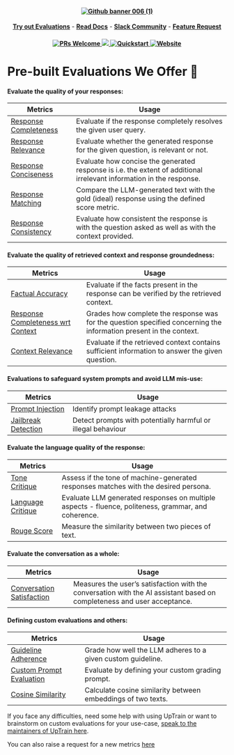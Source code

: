 <h4 align="center">
  <a href="https://uptrain.ai">
   <img alt="Github banner 006 (1)" src="https://github.com/uptrain-ai/uptrain/assets/108270398/96ac1505-7811-4e12-958e-fce9519542a1"/>
  </a>
</h4>

<p align="center">
<a href="https://demo.uptrain.ai/evals_demo/" rel="nofollow"><strong>Try out Evaluations</strong></a>
-
<a href="https://docs.uptrain.ai/getting-started/introduction" rel="nofollow"><strong>Read Docs</strong></a>
-
<a href="https://join.slack.com/t/uptraincommunity/shared_invite/zt-1yih3aojn-CEoR_gAh6PDSknhFmuaJeg" rel="nofollow"><strong>Slack Community</strong></a>
-
<a href="https://github.com/uptrain-ai/uptrain/issues/new?assignees=&labels=enhancement&template=feature_request.md&title=" rel="nofollow"><strong>Feature Request</strong></a>
</p>

<h4 align="center">
<a href='https://github.com/uptrain-ai/uptrain/blob/main/CONTRIBUTING.md'>
    <img alt='PRs Welcome' src='https://img.shields.io/badge/PRs-welcome-blue.svg?style=shields'/>
  </a>
  <a href="https://github.com/uptrain-ai/uptrain/graphs/contributors">
    <img src="https://img.shields.io/github/contributors/uptrain-ai/uptrain" />
  </a>
  <a href="https://docs.uptrain.ai/getting-started/quickstart">
    <img src="https://img.shields.io/badge/Quickstart-tutorial-orange" alt="Quickstart" />
  </a>
  <a href="https://uptrain.ai/">
    <img src="https://img.shields.io/badge/UpTrain-Website-red" alt="Website" />
  </a>
</h4>


# Pre-built Evaluations We Offer 📝

#### Evaluate the quality of your responses: 

| Metrics  | Usage | 
|------------|----------|
| [Response Completeness](https://github.com/uptrain-ai/uptrain/blob/main/examples/checks/response_quality/completeness.ipynb)        | Evaluate if the response completely resolves the given user query.      | 
| [Response Relevance](https://github.com/uptrain-ai/uptrain/blob/main/examples/checks/response_quality/relevance.ipynb)      | Evaluate whether the generated response for the given question, is relevant or not.    | 
| [Response Conciseness](https://github.com/uptrain-ai/uptrain/blob/main/examples/checks/response_quality/conciseness.ipynb) | Evaluate how concise the generated response is i.e. the extent of additional irrelevant information in the response.    | 
| [Response Matching ](https://github.com/uptrain-ai/uptrain/blob/main/examples/checks/response_quality/matching.ipynb)  | Compare the LLM-generated text with the gold (ideal) response using the defined score metric.  |
| [Response Consistency](https://github.com/uptrain-ai/uptrain/blob/main/examples/checks/response_quality/consistency.ipynb)   | Evaluate how consistent the response is with the question asked as well as with the context provided.  |


#### Evaluate the quality of retrieved context and response groundedness:

| Metrics  | Usage | 
|------------|----------|
| [Factual Accuracy](https://github.com/uptrain-ai/uptrain/blob/main/examples/checks/context_awareness/factual_accuracy.ipynb)       | Evaluate if the facts present in the response can be verified by the retrieved context.    | 
| [Response Completeness wrt Context](https://github.com/uptrain-ai/uptrain/blob/main/examples/checks/context_awareness/response_completeness_wrt_context.ipynb)      | Grades how complete the response was for the question specified concerning the information present in the context.| 
| [Context Relevance](https://github.com/uptrain-ai/uptrain/blob/main/examples/checks/context_awareness/relevance.ipynb) | Evaluate if the retrieved context contains sufficient information to answer the given question.    | 


#### Evaluations to safeguard system prompts and avoid LLM mis-use:

| Metrics  | Usage | 
|------------|----------|
| [Prompt Injection](https://github.com/uptrain-ai/uptrain/blob/main/examples/checks/safeguarding/system_prompt_injection.ipynb)       | Identify prompt leakage attacks| 
| [Jailbreak Detection](https://github.com/uptrain-ai/uptrain/blob/main/examples/checks/safeguarding/jailbreak_detection.ipynb)       | Detect prompts with potentially harmful or illegal behaviour|

#### Evaluate the language quality of the response:

| Metrics  | Usage | 
|------------|----------|
| [Tone Critique](https://github.com/uptrain-ai/uptrain/blob/main/examples/checks/language_features/tone_critique.ipynb)       | Assess if the tone of machine-generated responses matches with the desired persona.| 
| [Language Critique](https://github.com/uptrain-ai/uptrain/blob/main/examples/checks/language_features/language_critique.ipynb)       | Evaluate LLM generated responses on multiple aspects - fluence, politeness, grammar, and coherence.| 
| [Rouge Score](https://github.com/uptrain-ai/uptrain/blob/main/examples/checks/language_features/rouge_score.ipynb)       | Measure the similarity between two pieces of text. | 

#### Evaluate the conversation as a whole:

| Metrics  | Usage | 
|------------|----------|
| [Conversation Satisfaction](https://github.com/uptrain-ai/uptrain/blob/main/examples/checks/conversation/conversation_satisfaction.ipynb)       | Measures the user’s satisfaction with the conversation with the AI assistant based on completeness and user acceptance.| 

#### Defining custom evaluations and others:

| Metrics  | Usage | 
|------------|----------|
| [Guideline Adherence](https://github.com/uptrain-ai/uptrain/blob/main/examples/checks/custom/guideline_adherence.ipynb)       | Grade how well the LLM adheres to a given custom guideline.| 
| [Custom Prompt Evaluation](https://github.com/uptrain-ai/uptrain/blob/main)       | Evaluate by defining your custom grading prompt.| 
| [Cosine Similarity](https://github.com/uptrain-ai/uptrain/blob/main/examples/checks/custom/cosine_similarity.ipynb)       | Calculate cosine similarity between embeddings of two texts.| 

If you face any difficulties, need some help with using UpTrain or want to brainstorm on custom evaluations for your use-case, [speak to the maintainers of UpTrain here](https://calendly.com/uptrain-sourabh/30min).

You can also raise a request for a new metrics [here](https://github.com/uptrain-ai/uptrain/issues/new?assignees=&labels=enhancement&template=feature_request.md&title=)